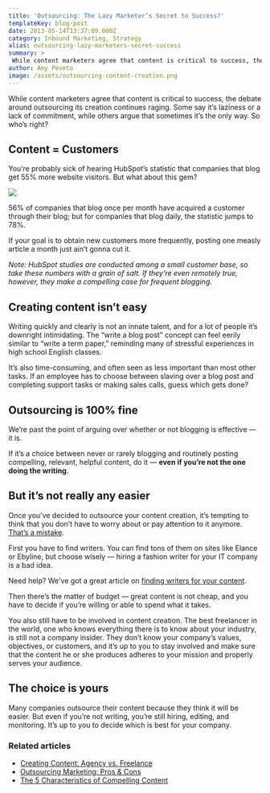 ```yaml
---
title: 'Outsourcing: The Lazy Marketer’s Secret to Success?'
templateKey: blog-post
date: 2013-05-14T13:37:09.000Z
category: Inbound Marketing, Strategy
alias: outsourcing-lazy-marketers-secret-success
summary: > 
 While content marketers agree that content is critical to success, the debate around outsourcing its creation continues raging. Some say it’s laziness or a lack of commitment, while others argue that sometimes it’s the only way. So who’s right?
author: Amy Peveto
image: /assets/outsourcing-content-creation.png
---
```


While content marketers agree that content is critical to success, the debate around outsourcing its creation continues raging. Some say it’s laziness or a lack of commitment, while others argue that sometimes it’s the only way. So who’s right?

Content = Customers
-------------------

You’re probably sick of hearing HubSpot’s statistic that companies that blog get 55% more website visitors. But what about this gem?

![](/sites/default/files/content-creation-outsourcing.png)

56% of companies that blog once per month have acquired a customer through their blog; but for companies that blog daily, the statistic jumps to 78%.

If your goal is to obtain new customers more frequently, posting one measly article a month just ain’t gonna cut it.

_Note: HubSpot studies are conducted among a small customer base, so take these numbers with a grain of salt. If they’re even remotely true, however, they make a compelling case for frequent blogging._

Creating content isn’t easy
---------------------------

Writing quickly and clearly is not an innate talent, and for a lot of people it’s downright intimidating. The “write a blog post” concept can feel eerily similar to “write a term paper,” reminding many of stressful experiences in high school English classes.

It’s also time-consuming, and often seen as less important than most other tasks. If an employee has to choose between slaving over a blog post and completing support tasks or making sales calls, guess which gets done?

Outsourcing is 100% fine
------------------------

We’re past the point of arguing over whether or not blogging is effective — it is.

If it’s a choice between never or rarely blogging and routinely posting compelling, relevant, helpful content, do it — **even if you’re not the one doing the writing**.

But it’s not really any easier
------------------------------

Once you’ve decided to outsource your content creation, it’s tempting to think that you don’t have to worry about or pay attention to it anymore. [That’s a mistake](https://www.youtube.com/watch?v=4F4qzPbcFiA).

First you have to find writers. You can find tons of them on sites like Elance or Ebyline, but choose wisely — hiring a fashion writer for your IT company is a bad idea.

Need help? We've got a great article on [finding writers for your content](/blog/05/28/2013/finding-writers-your-content-marketing).

Then there’s the matter of budget — great content is not cheap, and you have to decide if you’re willing or able to spend what it takes.

You also still have to be involved in content creation. The best freelancer in the world, one who knows everything there is to know about your industry, is still not a company insider. They don’t know your company’s values, objectives, or customers, and it’s up to you to stay involved and make sure that the content he or she produces adheres to your mission and properly serves your audience.

The choice is yours
-------------------

Many companies outsource their content because they think it will be easier. But even if you’re not writing, you’re still hiring, editing, and monitoring. It’s up to you to decide which is best for your company.

### Related articles

*   [Creating Content: Agency vs. Freelance](/blog/04/16/2012/creating-content-agency-vs-freelance)
*   [Outsourcing Marketing: Pros & Cons](/blog/11/20/2012/outsourcing-marketing-pros-cons)
*   [The 5 Characteristics of Compelling Content](/blog/07/21/2011/five-characteristics-compelling-content)